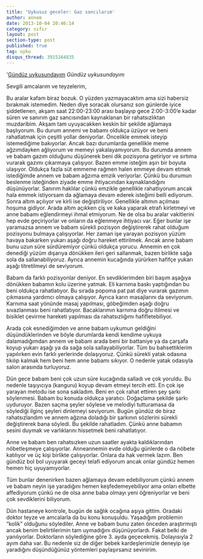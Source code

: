 ```yaml
---
title: 'Uykusuz geceler: Gaz sancılarım'
author: annem
date: 2013-10-04 20:46:14
category: sıfır
layout: post
section-type: post
published: true
tag: uyku
disqus_thread: 3915164835
---
```


'[Gündüz uykusundayım](/img/posts/uykucu.jpg)
*Gündüz uykusundayım*

Sevgili amcalarım ve teyzelerim,

Bu aralar kafam biraz bozuk. O yüzden yazmayacaktım ama sizi habersiz bırakmak istemedim. Neden diye soracak olursanız son günlerde iyice şiddetlenen, akşam saat 22:00-23:00 arası başlayıp gece 2:00-3:00’e kadar süren ve sanırım gaz sancısından kaynaklanan bir rahatsızlıktan muzdaribim. Akşam tam uyuyacakken keskin bir şekilde ağlamaya başlıyorum. Bu durum annemi ve babamı oldukça üzüyor ve beni rahatlatmak için çeşitli yollar deniyorlar. Öncelikle emmek isteyip istemediğime bakıyorlar. Ancak bazı durumlarda genellikle meme ağzımdayken ağlıyorum ve memeyi yakalayamıyorum. Bu durumda annem ve babam gazım olduğunu düşünerek beni dik pozisyona getiriyor ve sırtıma vurarak gazımı çıkarmaya çalışıyor. Bazen emme isteğim aşırı bir boyuta ulaşıyor. Oldukça fazla süt emmeme rağmen halen emmeye devam etmek istediğimde annem ve babam ağzıma emzik veriyorlar. Çünkü bu durumun beslenme isteğinden ziyade emme ihtiyacından kaynaklandığını düşünüyorlar. Sanırım haklılar çünkü emzikle genellikle rahatlıyorum ancak hala emmek istiyorsam da ağlamaya devam ederek isteğimi belli ediyorum. Sonra altım açılıyor ve kirli ise değiştiriliyor. Genellikle altımın açılması hoşuma gidiyor. Arada altım açıkken çiş ve kaka yaparak etrafı kirletmeyi ve anne babamı eğlendirmeyi ihmal etmiyorum. Ne de olsa bu aralar vakitlerini hep evde geçiriyorlar ve onların da eğlenmeye ihtiyacı var. Eğer bunlar işe yaramazsa annem ve babam sürekli pozisyon değiştirerek rahat olduğum pozisyonu bulmaya çalışıyorlar. Her zaman işe yarayan pozisyon yüzüm havaya bakarken yukarı aşağı doğru hareket ettirilmek. Ancak anne babam bunu uzun süre sürdüremiyor çünkü oldukça yorucu.  Annemin en çok denediği yüzüm dışarıya dönükken ileri geri sallanmak, bazen birlikte sağa sola da sallanabiliyoruz. Ayrıca annemin kucağında yürürken hafifçe yukarı aşağı titretilmeyi de seviyorum.

Babam da farklı pozisyonlar deniyor. En sevdiklerimden biri başım aşağıya dönükken babamın kolu üzerine yatmak. Eli karnıma baskı yaptığından bu beni oldukça rahatlatıyor. Bu sırada popoma pat pat diye vurarak gazımın çıkmasına yardımcı olmaya çalışıyor. Ayrıca karın masajlarını da seviyorum. Karnıma saat yönünde masaj yapılması, göbeğimden aşağı doğru sıvazlanması beni rahatlatıyor. Bacaklarımın karnıma doğru itilmesi ve bisiklet çevirme hareketi yapılması da rahatsızlığımı hafifletebiliyor.

Arada çok esnediğimden ve anne babam uykumun geldiğini düşündüklerinden ve böyle durumlarda kendi kendime uykuya dalamadığımdan annem ve babam arada beni bir battaniye ya da çarşafa koyup yukarı aşağı ya da sağa sola sallayabiliyorlar. Tüm bu bahsettiklerim yapılırken evin farklı yerlerinde dolaşıyoruz. Çünkü sürekli yatak odasına tıkılıp kalmak hem beni hem anne babamı sıkıyor. O nedenle yatak odasıyla salon arasında turluyoruz.

Dün gece babam beni çok uzun süre kucağında salladı ve çok yoruldu. Bu nedenle taşıyıcıya (kanguru) koyup devam etmeyi tercih etti. En çok işe yarayan metodu ise sona sakladım. Beni en çok rahat ettiren şey şarkı söylenmesi. Babam bu konuda oldukça yaratıcı. Doğaçlama şekilde şarkı uyduruyor. Bazen saçma şeyler söylese ve melodiyi tutturamasa da söylediği ilginç şeyleri dinlemeyi seviyorum. Bugün gündüz de biraz rahatsızlandım ve annem ağzına doladığı bir şarkının sözlerini sürekli değiştirerek bana söyledi. Bu şekilde rahatladım. Çünkü anne babamın sesini duymak ve varlıklarını hissetmek beni rahatlatıyor.

Anne ve babam ben rahatsızken uzun saatler ayakta kaldıklarından nöbetleşmeye çalışıyorlar. Anneannemin evde olduğu günlerde o da nöbete katılıyor ve üç kişi birlikte çalışıyorlar. Onlara da hak vermek lazım. Ben gündüz bol bol uyuyarak geceyi telafi ediyorum ancak onlar gündüz hemen hemen hiç uyuyamıyorlar.

Tüm bunlar denenirken bazen ağlamaya devam edebiliyorum çünkü annem ve babam neyin işe yaradığını hemen keşfedemeyebiliyor ama onları elbette affediyorum çünkü ne de olsa anne baba olmayı yeni öğreniyorlar ve beni çok sevdiklerini biliyorum.

Dün hastaneye kontrole, bugün de sağlık ocağına aşıya gittim. Oradaki doktor teyze ve amcalarla da bu konu konuşuldu. Yaşadığım problemin “kolik” olduğunu söylediler. Anne ve babam bunu zaten önceden araştırmıştı ancak benim belirtilerimin tam uymadığını düşünüyorlardı. Fakat belki de yanılıyorlar. Doktorların söylediğine göre 3. ayda geçecekmiş. Dolayısıyla 2 ayım daha var. Bu nedenle siz de diğer bebek kardeşlerimizle deneyip işe yaradığını düşündüğünüz yöntemleri paylaşırsanız sevinirim.
